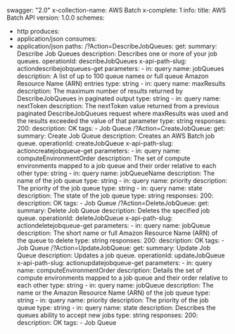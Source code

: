 swagger: "2.0"
x-collection-name: AWS Batch
x-complete: 1
info:
  title: AWS Batch API
  version: 1.0.0
schemes:
- http
produces:
- application/json
consumes:
- application/json
paths:
  /?Action=DescribeJobQueues:
    get:
      summary: Describe Job Queues
      description: Describes one or more of your job queues.
      operationId: describeJobQueues
      x-api-path-slug: actiondescribejobqueues-get
      parameters:
      - in: query
        name: jobQueues
        description: A list of up to 100 queue names or full queue Amazon Resource
          Name (ARN) entries
        type: string
      - in: query
        name: maxResults
        description: The maximum number of results returned by DescribeJobQueues in
          paginated         output
        type: string
      - in: query
        name: nextToken
        description: The nextToken value returned from a previous paginated            DescribeJobQueues
          request where maxResults was used and the         results exceeded the value
          of that parameter
        type: string
      responses:
        200:
          description: OK
      tags:
      - Job Queue
  /?Action=CreateJobQueue:
    get:
      summary: Create Job Queue
      description: Creates an AWS Batch job queue.
      operationId: createJobQueue
      x-api-path-slug: actioncreatejobqueue-get
      parameters:
      - in: query
        name: computeEnvironmentOrder
        description: The set of compute environments mapped to a job queue and their
          order relative to         each other
        type: string
      - in: query
        name: jobQueueName
        description: The name of the job queue
        type: string
      - in: query
        name: priority
        description: The priority of the job queue
        type: string
      - in: query
        name: state
        description: The state of the job queue
        type: string
      responses:
        200:
          description: OK
      tags:
      - Job Queue
  /?Action=DeleteJobQueue:
    get:
      summary: Delete Job Queue
      description: Deletes the specified job queue.
      operationId: deleteJobQueue
      x-api-path-slug: actiondeletejobqueue-get
      parameters:
      - in: query
        name: jobQueue
        description: The short name or full Amazon Resource Name (ARN) of the queue
          to delete
        type: string
      responses:
        200:
          description: OK
      tags:
      - Job Queue
  /?Action=UpdateJobQueue:
    get:
      summary: Update Job Queue
      description: Updates a job queue.
      operationId: updateJobQueue
      x-api-path-slug: actionupdatejobqueue-get
      parameters:
      - in: query
        name: computeEnvironmentOrder
        description: Details the set of compute environments mapped to a job queue
          and their order         relative to each other
        type: string
      - in: query
        name: jobQueue
        description: The name or the Amazon Resource Name (ARN) of the job queue
        type: string
      - in: query
        name: priority
        description: The priority of the job queue
        type: string
      - in: query
        name: state
        description: Describes the queues ability to accept new jobs
        type: string
      responses:
        200:
          description: OK
      tags:
      - Job Queue